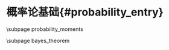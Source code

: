 概率论基础{#probability_entry}
============================

\subpage probability_moments

\subpage bayes_theorem